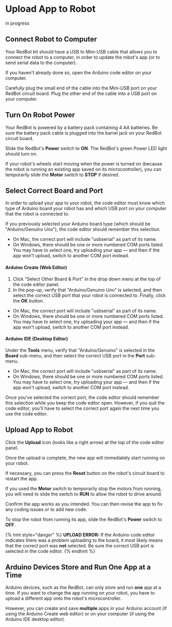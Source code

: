 # Upload App to Robot

in progress

## Connect Robot to Computer

Your RedBot kit should have a USB to Mini-USB cable that allows you to connect the robot to a computer, in order to update the robot's app \(or to send serial data to the computer\).

If you haven't already done so, open the Arduino code editor on your computer.

Carefully plug the small end of the cable into the Mini-USB port on your RedBot circuit board. Plug the other end of the cable into a USB port on your computer.

## Turn On Robot Power

Your RedBot is powered by a battery pack containing 4 AA batteries. Be sure the battery pack cable is plugged into the barrel jack on your RedBot circuit board.

Slide the RedBot's **Power** switch to **ON**. The RedBot's green Power LED light should turn on.

If your robot's wheels start moving when the power is turned on \(because the robot is running an existing app saved on its microcontroller\), you can temporarily slide the **Motor** switch to **STOP** if desired.

## Select Correct Board and Port

In order to upload your app to your robot, the code editor must know which type of Arduino board your robot has and which USB port on your computer that the robot is connected to.

If you previously selected your Arduino board type \(which should be "Arduino/Genuino Uno"\), the code editor should remember this selection.

* On Mac, the correct port will include "usbserial" as part of its name.
* On Windows, there should be one or more numbered COM ports listed. You may have to select one, try uploading your app — and then if the app won't upload, switch to another COM port instead.

#### Arduino Create \(Web Editor\)

1. Click "Select Other Board & Port" in the drop down menu at the top of the code editor panel.
2. In the pop-up, verify that "Arduino/Genuino Uno" is selected, and then select the correct USB port that your robot is connected to. Finally, click the **OK** button.

* On Mac, the correct port will include "usbserial" as part of its name.
* On Windows, there should be one or more numbered COM ports listed. You may have to select one, try uploading your app — and then if the app won't upload, switch to another COM port instead.

#### Arduino IDE \(Desktop Editor\)

Under the **Tools** menu, verify that "Arduino/Genuino" is selected in the **Board** sub-menu, and then select the correct USB port in the **Port** sub-menu.

* On Mac, the correct port will include "usbserial" as part of its name.
* On Windows, there should be one or more numbered COM ports listed. You may have to select one, try uploading your app — and then if the app won't upload, switch to another COM port instead.

Once you've selected the correct port, the code editor should remember this selection while you keep the code editor open. However, if you quit the code editor, you'll have to select the correct port again the next time you use the code editor.

## Upload App to Robot

Click the **Upload** icon \(looks like a right arrow\) at the top of the code editor panel.

Once the upload is complete, the new app will immediately start running on your robot.

If necessary, you can press the **Reset** button on the robot's circuit board to restart the app.

If you used the **Motor** switch to temporarily stop the motors from running, you will need to slide the switch to **RUN** to allow the robot to drive around.

Confirm the app works as you intended. You can then revise the app to fix any coding issues or to add new code.

To stop the robot from running its app, slide the RedBot's **Power** switch to **OFF**.

{% hint style="danger" %}
**UPLOAD ERROR:**  If the Arduino code editor indicates there was a problem uploading to the board, it most likely means that the correct port was **not** selected. Be sure the correct USB port is selected in the code editor.
{% endhint %}

## Arduino Devices Store and Run One App at a Time

Arduino devices, such as the RedBot, can only store and run **one** app at a time. If you want to change the app running on your robot, you have to upload a different app onto the robot's microcontroller.

However, you can create and save **multiple** apps in your Arduino account \(if using the Arduino Create web editor\) or on your computer \(if using the Arduino IDE desktop editor\).



